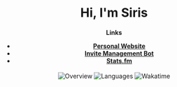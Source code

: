 <div style="text-align:center;">
<h1>Hi, I'm Siris</h3>
<h4>Links</p>
<ul>
  <li><a href="https://siris.me">Personal Website</a></li>
  <li><a href="https://invi-bot.xyz">Invite Management Bot</a></li>
  <li><a href="https://stats.fm/siris01">Stats.fm</a></li>
</ul>
</div>
<div style="text-align:center;">
  <img src="https://git-stats.siris.me/api/?username=siris01&show_icons=true&layout=compact&title_color=C9CBFF&text_color=cad3f5&icon_color=cad3f5&bg_color=181926&hide_border=true&count_private=true&include_all_commits=true&card_width=500" alt="Overview">
  <img src="https://git-stats.siris.me/api/top-langs/?layout=compact&icon_color=cad3f5&count_private=true&username=siris01&langs_count=10&bg_color=181926&hide_border=true&title_color=C9CBFF&text_color=cad3f5&show_icons=true&card_width=500" alt="Languages">
  <img src="https://git-stats.siris.me/api/wakatime/?username=siris&show_icons=true&layout=compact&title_color=C9CBFF&text_color=cad3f5&icon_color=cad3f5&bg_color=181926&hide_border=true&langs_count=10&card_width=500" alt="Wakatime">
</div>
